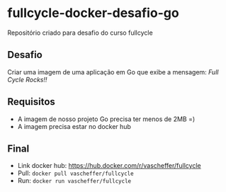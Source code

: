 # fullcycle-docker-desafio-go
Repositório criado para desafio do curso fullcycle

## Desafio
Criar uma imagem de uma aplicação em Go que exibe a mensagem: *Full Cycle Rocks!!*

## Requisitos
* A imagem de nosso projeto Go precisa ter menos de 2MB =)
* A imagem precisa estar no docker hub

## Final
* Link docker hub: https://hub.docker.com/r/vascheffer/fullcycle
* Pull:  `docker pull vascheffer/fullcycle`
* Run: `docker run vascheffer/fullcycle`
